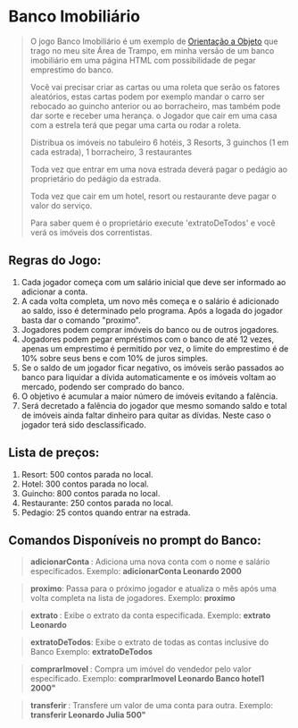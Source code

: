# Banco Imobiliário
>O jogo Banco Imobiliário é um exemplo de [Orientação a Objeto](https://www.areadetrampo.com.br/orientacao-a-objeto-com-javascript/?preview_id=3722&preview_nonce=631b03328c&post_format=standard&_thumbnail_id=3748&preview=true) que trago no meu site Área de Trampo, em minha versão de um banco imobiliário em uma página HTML com possibilidade de pegar emprestimo do banco.
>
>Você vai precisar criar as cartas ou uma roleta que serão os fatores aleatórios, estas cartas podem por exemplo mandar o carro ser rebocado ao guincho anterior ou ao borracheiro, mas também pode dar sorte e receber uma herança. o Jogador que cair em uma casa com a estrela terá que pegar uma carta ou rodar a roleta.
>
>Distribua os imóveis no tabuleiro
>6 hotéis, 3 Resorts, 3 guinchos (1 em cada estrada), 1 borracheiro, 3 restaurantes
>
>Toda vez que entrar em uma nova estrada deverá pagar o pedágio ao proprietário do pedágio da estrada.
>
>Toda vez que cair em um hotel, resort ou restaurante deve pagar o valor do serviço.
>
>Para saber quem é o proprietário execute 'extratoDeTodos' e você verá os imóveis dos correntistas.
>

## Regras do Jogo:
1. Cada jogador começa com um salário inicial que deve ser informado ao adicionar a conta.
2. A cada volta completa, um novo mês começa e o salário é adicionado ao saldo, isso é determinado pelo programa. Após a logada do jogador basta dar o comando "proximo".
3. Jogadores podem comprar imóveis do banco ou de outros jogadores.
4. Jogadores podem pegar empréstimos com o banco de até 12 vezes, apenas um emprestimo é permitido por vez, o limite do emprestimo é de 10% sobre seus bens e com 10% de juros simples.
5. Se o saldo de um jogador ficar negativo, os imóveis serão passados ao banco para liquidar a dívida automaticamente e os imóveis voltam ao mercado, podendo ser comprado do banco.
6. O objetivo é acumular a maior número de imóveis evitando a falência.
7. Será decretado a falência do jogador que mesmo somando saldo e total de imóveis ainda faltar dinheiro para quitar as dívidas. Neste caso o jogador terá sido desclassificado.

## Lista de preços:
1. Resort: 500 contos parada no local. 
2. Hotel: 300 contos parada no local. 
3. Guincho: 800 contos parada no local. 
4. Restaurante: 250 contos parada no local.
5. Pedagio: 25 contos quando entrar na estrada.

## Comandos Disponíveis no prompt do Banco:

>**adicionarConta <nome> <salario>**: Adiciona uma nova conta com o nome e salário especificados.
>Exemplo: **adicionarConta Leonardo 2000**

>**proximo**: Passa para o próximo jogador e atualiza o mês após uma volta completa na lista de jogadores.
>Exemplo: **proximo**

>**extrato <nome>**: Exibe o extrato da conta especificada.
>Exemplo: **extrato Leonardo**

>**extratoDeTodos**: Exibe o extrato de todas as contas inclusive do Banco
>Exemplo: **extratoDeTodos**

>**comprarImovel <compradorNome> <vendedorNome> <imovelNome> <valor>**: Compra um imóvel do vendedor pelo valor especificado.
>Exemplo: **comprarImovel Leonardo Banco hotel1 2000"**

>**transferir <remetenteNome> <destinatarioNome> <valor>**: Transfere um valor de uma conta para outra.
>Exemplo: **transferir Leonardo Julia 500"**
